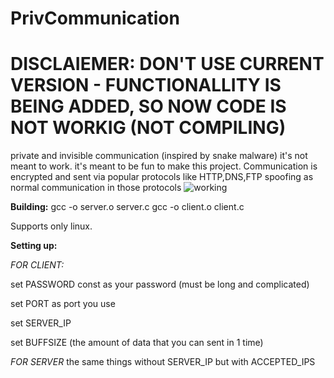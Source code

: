 # PrivCommunication
# **DISCLAIEMER: DON'T USE CURRENT VERSION - FUNCTIONALLITY IS BEING ADDED, SO NOW CODE IS NOT WORKIG (NOT COMPILING)**
private and invisible communication (inspired by snake malware)
it's not meant to work. it's meant to be fun to make this project.
Communication is encrypted and sent via popular protocols like HTTP,DNS,FTP spoofing as normal communication in those protocols
![working](https://github.com/github/docs/actions/workflows/main.yml/badge.svg?event=push)

**Building:**
gcc -o server.o server.c
gcc -o client.o client.c

Supports only linux.

**Setting up:**

*FOR CLIENT:*

set PASSWORD const as your password (must be long and complicated)

set PORT as port you use

set SERVER_IP

set BUFFSIZE (the amount of data that you can sent in 1 time)

*FOR SERVER*
the same things without SERVER_IP but with ACCEPTED_IPS
